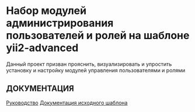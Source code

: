Набор модулей администрирования пользователей и ролей на шаблоне yii2-advanced
===============================

Данный проект призван прояснить, визуализировать и упростить установку и настройку модулей управления пользователями и ролями

ДОКУМЕНТАЦИЯ
-------------

[Руководство](docs/guide/README.md)
[Документация исходного шаблона](https://github.com/yiisoft/yii2-app-advanced/blob/master/README.md)